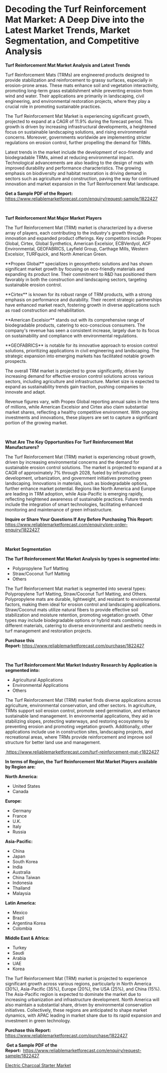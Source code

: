 <p><h1>Decoding the Turf Reinforcement Mat Market: A Deep Dive into the Latest Market Trends, Market Segmentation, and Competitive Analysis</h1></p><p><strong>Turf Reinforcement Mat Market Analysis and Latest Trends</strong></p>
<p><p>Turf Reinforcement Mats (TRMs) are engineered products designed to provide stabilization and reinforcement to grassy surfaces, especially in erosion-prone areas. These mats enhance soil and vegetation interactivity, promoting long-term grass establishment while preventing erosion from wind and water. Their applications are primarily in landscaping, civil engineering, and environmental restoration projects, where they play a crucial role in promoting sustainable practices.</p><p>The Turf Reinforcement Mat Market is experiencing significant growth, projected to expand at a CAGR of 11.9% during the forecast period. This growth is driven by increasing infrastructural developments, a heightened focus on sustainable landscaping solutions, and rising environmental concerns. Moreover, governments worldwide are implementing stricter regulations on erosion control, further propelling the demand for TRMs. </p><p>Latest trends in the market include the development of eco-friendly and biodegradable TRMs, aimed at reducing environmental impact. Technological advancements are also leading to the design of mats with improved durability and performance characteristics. The growing emphasis on biodiversity and habitat restoration is driving demand in sectors such as agriculture and construction, paving the way for continued innovation and market expansion in the Turf Reinforcement Mat landscape.</p></p>
<p><strong>Get a Sample PDF of the Report:&nbsp;</strong> <a href="https://www.reliablemarketforecast.com/enquiry/request-sample/1822427?utm_campaign=1893&utm_medium=2&utm_source=Github&utm_content=ia&utm_term=07022025&utm_id=turf-reinforcement-mat">https://www.reliablemarketforecast.com/enquiry/request-sample/1822427</a></p>
<p>&nbsp;</p>
<p><strong>Turf Reinforcement Mat Major Market Players</strong></p>
<p><p>The Turf Reinforcement Mat (TRM) market is characterized by a diverse array of players, each contributing to the industry's growth through innovation and expanded product offerings. Key competitors include Propex Global, Cirtex, Global Synthetics, American Excelsior, ECBVerdyol, ACF Environmental, GEOFABRICS, Layfield Group, Carthage Mills, Western Excelsior, TURFquick, and North American Green.</p><p>**Propex Global** specializes in geosynthetic solutions and has shown significant market growth by focusing on eco-friendly materials and expanding its product line. Their commitment to R&D has positioned them favorably in both the construction and landscaping sectors, targeting sustainable erosion control.</p><p>**Cirtex** is known for its robust range of TRM products, with a strong emphasis on performance and durability. Their recent strategic partnerships have enhanced market reach, fostering growth in diverse applications such as road construction and rehabilitation.</p><p>**American Excelsior** stands out with its comprehensive range of biodegradable products, catering to eco-conscious consumers. The company's revenue has seen a consistent increase, largely due to its focus on sustainability and compliance with environmental regulations.</p><p>**GEOFABRICS** is notable for its innovative approach to erosion control solutions, prioritizing applications in civil engineering and landscaping. The strategic expansion into emerging markets has facilitated notable growth prospects.</p><p>The overall TRM market is projected to grow significantly, driven by increasing demand for effective erosion control solutions across various sectors, including agriculture and infrastructure. Market size is expected to expand as sustainability trends gain traction, pushing companies to innovate and adapt.</p><p>Revenue figures vary, with Propex Global reporting annual sales in the tens of millions, while American Excelsior and Cirtex also claim substantial market shares, reflecting a healthy competitive environment. With ongoing investments and innovations, these players are set to capture a significant portion of the growing market.</p></p>
<p>&nbsp;</p>
<p><strong>What Are The Key Opportunities For Turf Reinforcement Mat Manufacturers?</strong></p>
<p><p>The Turf Reinforcement Mat (TRM) market is experiencing robust growth, driven by increasing environmental concerns and the demand for sustainable erosion control solutions. The market is projected to expand at a CAGR of approximately 7% through 2028, fueled by infrastructure development, urbanization, and government initiatives promoting green landscaping. Innovations in materials, such as biodegradable options, further enhance market potential. Regions like North America and Europe are leading in TRM adoption, while Asia-Pacific is emerging rapidly, reflecting heightened awareness of sustainable practices. Future trends include the integration of smart technologies, facilitating enhanced monitoring and maintenance of green infrastructure.</p></p>
<p><strong>Inquire or Share Your Questions If Any Before Purchasing This Report:</strong> <a href="https://www.reliablemarketforecast.com/enquiry/pre-order-enquiry/1822427?utm_campaign=1893&utm_medium=2&utm_source=Github&utm_content=ia&utm_term=07022025&utm_id=turf-reinforcement-mat">https://www.reliablemarketforecast.com/enquiry/pre-order-enquiry/1822427</a></p>
<p>&nbsp;</p>
<p><strong>Market Segmentation</strong></p>
<p><strong>The Turf Reinforcement Mat Market Analysis by types is segmented into:</strong></p>
<p><ul><li>Polypropylene Turf Matting</li><li>Straw/Coconut Turf Matting</li><li>Others</li></ul></p>
<p><p>The Turf Reinforcement Mat market is segmented into several types: Polypropylene Turf Matting, Straw/Coconut Turf Matting, and Others. Polypropylene mats are durable, lightweight, and resistant to environmental factors, making them ideal for erosion control and landscaping applications. Straw/Coconut mats utilize natural fibers to provide effective soil stabilization and moisture retention, promoting vegetation growth. Other types may include biodegradable options or hybrid mats combining different materials, catering to diverse environmental and aesthetic needs in turf management and restoration projects.</p></p>
<p><strong>Purchase this Report:&nbsp;</strong><a href="https://www.reliablemarketforecast.com/purchase/1822427?utm_campaign=1893&utm_medium=2&utm_source=Github&utm_content=ia&utm_term=07022025&utm_id=turf-reinforcement-mat">https://www.reliablemarketforecast.com/purchase/1822427</a></p>
<p>&nbsp;</p>
<p><strong>The Turf Reinforcement Mat Market Industry Research by Application is segmented into:</strong></p>
<p><ul><li>Agricultural Applications</li><li>Environmental Applications</li><li>Others</li></ul></p>
<p><p>The Turf Reinforcement Mat (TRM) market finds diverse applications across agriculture, environmental conservation, and other sectors. In agriculture, TRMs support soil erosion control, promote seed germination, and enhance sustainable land management. In environmental applications, they aid in stabilizing slopes, protecting waterways, and restoring ecosystems by preventing erosion and promoting vegetation growth. Additionally, other applications include use in construction sites, landscaping projects, and recreational areas, where TRMs provide reinforcement and improve soil structure for better land use and management.</p></p>
<p><a href="https://www.reliablemarketforecast.com/turf-reinforcement-mat-r1822427?utm_campaign=1893&utm_medium=2&utm_source=Github&utm_content=ia&utm_term=07022025&utm_id=turf-reinforcement-mat">&nbsp;https://www.reliablemarketforecast.com/turf-reinforcement-mat-r1822427</a></p>
<p><strong>In terms of Region, the Turf Reinforcement Mat Market Players available by Region are:</strong></p>
<p>
    <p> <strong> North America: </strong>
        <ul>
            <li>United States</li>
            <li>Canada</li>
        </ul>
        </p> 
    <p> <strong> Europe: </strong>
        <ul>
            <li>Germany</li>
            <li>France</li>
            <li>U.K.</li>
            <li>Italy</li>
            <li>Russia</li>
        </ul>
        </p> 
    <p> <strong> Asia-Pacific: </strong>
        <ul>
            <li>China</li>
            <li>Japan</li>
            <li>South Korea</li>
            <li>India</li>
            <li>Australia</li>
            <li>China Taiwan</li>
            <li>Indonesia</li>
            <li>Thailand</li>
            <li>Malaysia</li>
        </ul>
        </p> 
    <p> <strong> Latin America: </strong>
        <ul>
            <li>Mexico</li>
            <li>Brazil</li>
            <li>Argentina Korea</li>
            <li>Colombia</li>
        </ul>
        </p> 
    <p> <strong> Middle East & Africa: </strong>
        <ul>
            <li>Turkey</li>
            <li>Saudi</li>
            <li>Arabia</li>
            <li>UAE</li>
            <li>Korea</li>
        </ul>
    </p>
    </p>
<p><p>The Turf Reinforcement Mat (TRM) market is projected to experience significant growth across various regions, particularly in North America (30%), Asia-Pacific (35%), Europe (20%), the USA (25%), and China (15%). The Asia-Pacific region is expected to dominate the market due to increasing urbanization and infrastructure development. North America will also maintain a substantial share, driven by environmental conservation initiatives. Collectively, these regions are anticipated to shape market dynamics, with APAC leading in market share due to its rapid expansion and investment in green technology.</p></p>
<p><strong>Purchase this Report: </strong><a href="https://www.reliablemarketforecast.com/purchase/1822427?utm_campaign=1893&utm_medium=2&utm_source=Github&utm_content=ia&utm_term=07022025&utm_id=turf-reinforcement-mat">https://www.reliablemarketforecast.com/purchase/1822427</a></p>
<p>&nbsp;<strong>Get a Sample PDF of the Report:&nbsp;&nbsp;</strong><a href="https://www.reliablemarketforecast.com/enquiry/request-sample/1822427?utm_campaign=1893&utm_medium=2&utm_source=Github&utm_content=ia&utm_term=07022025&utm_id=turf-reinforcement-mat">https://www.reliablemarketforecast.com/enquiry/request-sample/1822427</a></p>
<p><strong></strong></p>
<p><p><a href="https://github.com/PeterParrish5/Market-Research-Report-List-7/blob/main/electric-charcoal-starter-market.md?utm_campaign=1893&utm_medium=2&utm_source=Github&utm_content=ia&utm_term=07022025&utm_id=turf-reinforcement-mat">Electric Charcoal Starter Market</a></p></p>